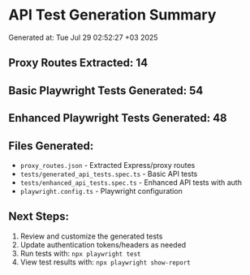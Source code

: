 
# API Test Generation Summary
Generated at: Tue Jul 29 02:52:27 +03 2025

## Proxy Routes Extracted: 14
## Basic Playwright Tests Generated: 54
## Enhanced Playwright Tests Generated: 48

## Files Generated:
- `proxy_routes.json` - Extracted Express/proxy routes
- `tests/generated_api_tests.spec.ts` - Basic API tests
- `tests/enhanced_api_tests.spec.ts` - Enhanced API tests with auth
- `playwright.config.ts` - Playwright configuration

## Next Steps:
1. Review and customize the generated tests
2. Update authentication tokens/headers as needed
3. Run tests with: `npx playwright test`
4. View test results with: `npx playwright show-report`
